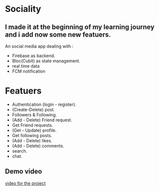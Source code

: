 # Sociality 
## I made it at the beginning of my learning journey and i add now some new featuers.


An social media app dealing with :
  - Firebase as backend.
  - Bloc(Cubit) as state management.
  - real time data
  - FCM notification


# Featuers

  - Authentication (login - register).
  - (Create-Delete) post.
  - Followers & Following.
  - (Add - Delete) Friend request.
  - Get Friend requests.
  - (Get - Update) profile.
  - Get following posts.
  - (Add - Delete) likes.
  - (Add - Delete) comments.
  - search.
  - chat.

## Demo video

[video for the project](https://www.youtube.com/watch?v=HJ-YIKo7v7I)

